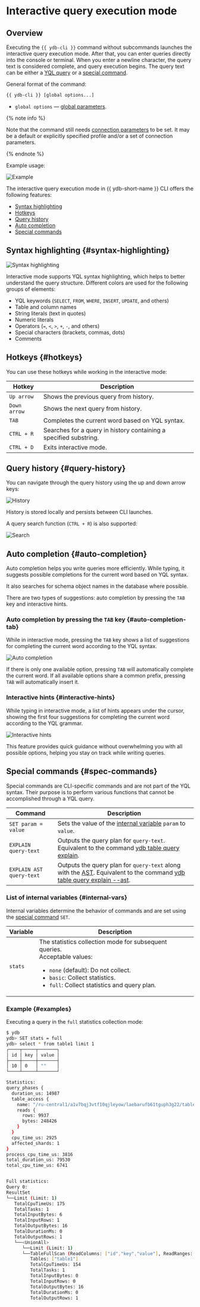 # Interactive query execution mode

## Overview

Executing the `{{ ydb-cli }}` command without subcommands launches the interactive query execution mode. After that, you can enter queries directly into the console or terminal. When you enter a newline character, the query text is considered complete, and query execution begins. The query text can be either a [YQL query](../../yql/reference/index.md)  or a [special command](#spec-commands).

General format of the command:

```bash
{{ ydb-cli }} [global options...]
```

* `global options` — [global parameters](commands/global-options.md).

{% note info %}

Note that the command still needs [connection parameters](./connect.md) to be set. It may be a default or explicitly specified profile and/or a set of connection parameters.

{% endnote %}

Example usage:

![Example](_assets/general-example.gif)

The interactive query execution mode in {{ ydb-short-name }} CLI offers the following features:

* [Syntax highlighting](#syntax-highlighting)
* [Hotkeys](#hotkeys)
* [Query history](#query-history)
* [Auto completion](#auto-completion)
* [Special commands](#spec-commands)

## Syntax highlighting {#syntax-highlighting}

![Syntax highlighting](_assets/highlighting.jpg)

Interactive mode supports YQL syntax highlighting, which helps to better understand the query structure. Different colors are used for the following groups of elements:

* YQL keywords (`SELECT`, `FROM`, `WHERE`, `INSERT`, `UPDATE`, and others)
* Table and column names
* String literals (text in quotes)
* Numeric literals
* Operators (`=`, `<`, `>`, `+`, `-`, and others)
* Special characters (brackets, commas, dots)
* Comments

## Hotkeys {#hotkeys}

You can use these hotkeys while working in the interactive mode:

| Hotkey        | Description                                                               |
|---------------|---------------------------------------------------------------------------|
| `Up arrow`    | Shows the previous query from history.                                    |
| `Down arrow`  | Shows the next query from history.                                        |
| `TAB`         | Completes the current word based on YQL syntax.                           |
| `CTRL + R`    | Searches for a query in history containing a specified substring.         |
| `CTRL + D`    | Exits interactive mode.                                                   |

## Query history {#query-history}

You can navigate through the query history using the up and down arrow keys:

![History](_assets/history.gif)

History is stored locally and persists between CLI launches.

A query search function (`CTRL + R`) is also supported:

![Search](_assets/history-search.gif)

## Auto completion {#auto-completion}

Auto completion helps you write queries more efficiently. While typing, it suggests possible completions for the current word based on YQL syntax.

It also searches for schema object names in the database where possible.

There are two types of suggestions: auto completion by pressing the `TAB` key and interactive hints.

### Auto completion by pressing the `TAB` key {#auto-completion-tab}

While in interactive mode, pressing the `TAB` key shows a list of suggestions for completing the current word according to the YQL syntax.

![Auto completion](_assets/candidates.gif)

If there is only one available option, pressing `TAB` will automatically complete the current word.
If all available options share a common prefix, pressing `TAB` will automatically insert it.

### Interactive hints {#interactive-hints}

While typing in interactive mode, a list of hints appears under the cursor, showing the first four suggestions for completing the current word according to the YQL grammar.

![Interactive hints](_assets/hints.gif)

This feature provides quick guidance without overwhelming you with all possible options, helping you stay on track while writing queries.

## Special commands {#spec-commands}

Special commands are CLI-specific commands and are not part of the YQL syntax. Their purpose is to perform various functions that cannot be accomplished through a YQL query.

| Command                  | Description                                                                                                                                                                      |
|--------------------------|----------------------------------------------------------------------------------------------------------------------------------------------------------------------------------|
| `SET param = value`      | Sets the value of the [internal variable](#internal-vars) `param` to `value`.                                                                                                    |
| `EXPLAIN query-text`     | Outputs the query plan for `query-text`. Equivalent to the command [ydb table query explain](commands/explain-plan.md#explain-plan).                                             |
| `EXPLAIN AST query-text` | Outputs the query plan for `query-text` along with the [AST](commands/explain-plan.md). Equivalent to the command [ydb table query explain --ast](commands/explain-plan.md#ast). |

### List of internal variables {#internal-vars}

Internal variables determine the behavior of commands and are set using the [special command](#spec-commands) `SET`.

| Variable | Description |
|----------|---|
| `stats`  | The statistics collection mode for subsequent queries.<br/>Acceptable values:<ul><li>`none` (default): Do not collect.</li><li>`basic`: Collect statistics.</li><li>`full`: Collect statistics and query plan.</li></ul> |

### Example {#examples}

Executing a query in the `full` statistics collection mode:

```bash
$ ydb
ydb> SET stats = full
ydb> select * from table1 limit 1
┌────┬─────┬───────┐
│ id │ key │ value │
├────┼─────┼───────┤
│ 10 │ 0   │ ""    │
└────┴─────┴───────┘

Statistics:
query_phases {
  duration_us: 14987
  table_access {
    name: "/ru-central1/a1v7bqj3vtf10qjleyow/laebarufb61tguph3g22/table1"
    reads {
      rows: 9937
      bytes: 248426
    }
  }
  cpu_time_us: 2925
  affected_shards: 1
}
process_cpu_time_us: 3816
total_duration_us: 79530
total_cpu_time_us: 6741


Full statistics:
Query 0:
ResultSet
└──Limit (Limit: 1)
   TotalCpuTimeUs: 175
   TotalTasks: 1
   TotalInputBytes: 6
   TotalInputRows: 1
   TotalOutputBytes: 16
   TotalDurationMs: 0
   TotalOutputRows: 1
   └──<UnionAll>
      └──Limit (Limit: 1)
      └──TableFullScan (ReadColumns: ["id","key","value"], ReadRanges: ["key (-∞, +∞)"], Table: impex_table)
         Tables: ["table1"]
         TotalCpuTimeUs: 154
         TotalTasks: 1
         TotalInputBytes: 0
         TotalInputRows: 0
         TotalOutputBytes: 16
         TotalDurationMs: 0
         TotalOutputRows: 1
```
